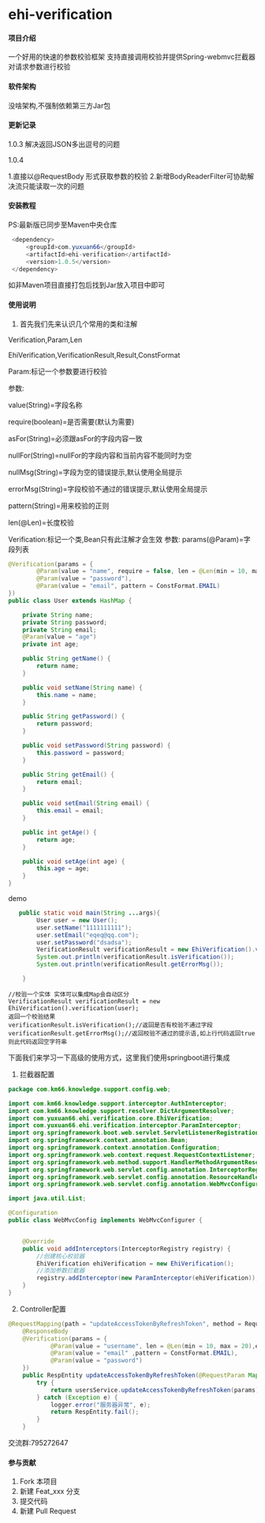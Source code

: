 # ehi-verification

#### 项目介绍
一个好用的快速的参数校验框架
支持直接调用校验并提供Spring-webmvc拦截器对请求参数进行校验

#### 软件架构
没啥架构,不强制依赖第三方Jar包

#### 更新记录
1.0.3 解决返回JSON多出逗号的问题

1.0.4 

1.直接以@RequestBody 形式获取参数的校验
2.新增BodyReaderFilter可协助解决流只能读取一次的问题


#### 安装教程
PS:最新版已同步至Maven中央仓库
```java
 <dependency>
     <groupId>com.yuxuan66</groupId>
     <artifactId>ehi-verification</artifactId>
     <version>1.0.5</version>
 </dependency>
```
如非Maven项目直接打包后找到Jar放入项目中即可

#### 使用说明

1. 首先我们先来认识几个常用的类和注解

Verification,Param,Len

EhiVerification,VerificationResult,Result,ConstFormat

Param:标记一个参数要进行校验

参数:

value(String)=字段名称

require(boolean)=是否需要(默认为需要)

asFor(String)=必须跟asFor的字段内容一致

nullFor(String)=nullFor的字段内容和当前内容不能同时为空

nullMsg(String)=字段为空的错误提示,默认使用全局提示

errorMsg(String)=字段校验不通过的错误提示,默认使用全局提示

pattern(String)=用来校验的正则

len(@Len)=长度校验



Verification:标记一个类,Bean只有此注解才会生效
参数:
params(@Param)=字段列表


```java
@Verification(params = {
        @Param(value = "name", require = false, len = @Len(min = 10, max = 20),errorMsg = "用户名必须为10~20位字符"),
        @Param(value = "password"),
        @Param(value = "email", pattern = ConstFormat.EMAIL)
})
public class User extends HashMap {

    private String name;
    private String password;
    private String email;
    @Param(value = "age")
    private int age;

    public String getName() {
        return name;
    }

    public void setName(String name) {
        this.name = name;
    }

    public String getPassword() {
        return password;
    }

    public void setPassword(String password) {
        this.password = password;
    }

    public String getEmail() {
        return email;
    }

    public void setEmail(String email) {
        this.email = email;
    }

    public int getAge() {
        return age;
    }

    public void setAge(int age) {
        this.age = age;
    }
}

```

demo

```java
   public static void main(String ...args){
        User user = new User();
        user.setName("1111111111");
        user.setEmail("eqeq@qq.com");
        user.setPassword("dsadsa");
        VerificationResult verificationResult = new EhiVerification().verification(user);
        System.out.println(verificationResult.isVerification());
        System.out.println(verificationResult.getErrorMsg());

    }
```
```
//校验一个实体 实体可以集成Map会自动区分
VerificationResult verificationResult = new EhiVerification().verification(user);
返回一个校验结果
verificationResult.isVerification();//返回是否有校验不通过字段
verificationResult.getErrorMsg();//返回校验不通过的提示语,如上行代码返回true则此代码返回空字符串 
```
下面我们来学习一下高级的使用方式，这里我们使用springboot进行集成
1. 拦截器配置
```java
package com.km66.knowledge.support.config.web;

import com.km66.knowledge.support.interceptor.AuthInterceptor;
import com.km66.knowledge.support.resolver.DictArgumentResolver;
import com.yuxuan66.ehi.verification.core.EhiVerification;
import com.yuxuan66.ehi.verification.interceptor.ParamInterceptor;
import org.springframework.boot.web.servlet.ServletListenerRegistrationBean;
import org.springframework.context.annotation.Bean;
import org.springframework.context.annotation.Configuration;
import org.springframework.web.context.request.RequestContextListener;
import org.springframework.web.method.support.HandlerMethodArgumentResolver;
import org.springframework.web.servlet.config.annotation.InterceptorRegistry;
import org.springframework.web.servlet.config.annotation.ResourceHandlerRegistry;
import org.springframework.web.servlet.config.annotation.WebMvcConfigurer;

import java.util.List;

@Configuration
public class WebMvcConfig implements WebMvcConfigurer {


	@Override
	public void addInterceptors(InterceptorRegistry registry) {
        //创建核心校验器
        EhiVerification ehiVerification = new EhiVerification();
        //添加参数拦截器
		registry.addInterceptor(new ParamInterceptor(ehiVerification));
	}
}
```
2. Controller配置
```java
@RequestMapping(path = "updateAccessTokenByRefreshToken", method = RequestMethod.POST)
    @ResponseBody
    @Verification(params = {
            @Param(value = "username", len = @Len(min = 10, max = 20),errorMsg = "用户名格式不正确",nullMsg = "用户名必须输入"),
            @Param(value = "email" ,pattern = ConstFormat.EMAIL),
            @Param(value = "password")
    })
    public RespEntity updateAccessTokenByRefreshToken(@RequestParam Map<String, Object> params) {
        try {
            return usersService.updateAccessTokenByRefreshToken(params);
        } catch (Exception e) {
            logger.error("服务器异常", e);
            return RespEntity.fail();
        }
    }
```
交流群:795272647

#### 参与贡献

1. Fork 本项目
2. 新建 Feat_xxx 分支
3. 提交代码
4. 新建 Pull Request


